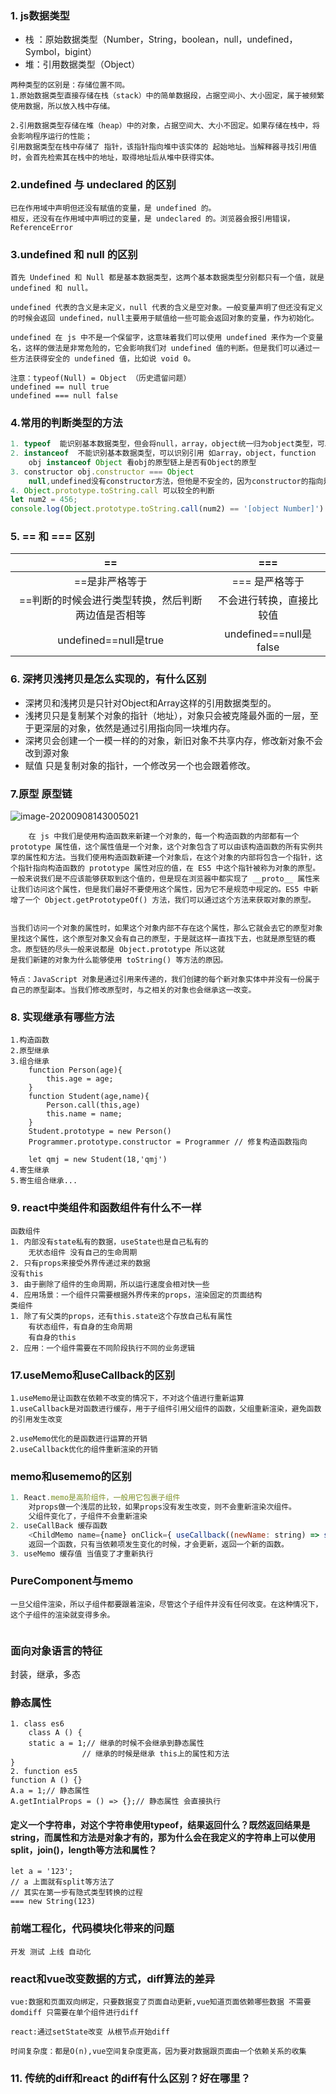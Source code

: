 ### 1. js数据类型

- 栈 ：原始数据类型（Number，String，boolean，null，undefined，Symbol，bigint）
- 堆：引用数据类型（Object）

```
两种类型的区别是：存储位置不同。
1.原始数据类型直接存储在栈（stack）中的简单数据段，占据空间小、大小固定，属于被频繁使用数据，所以放入栈中存储。

2.引用数据类型存储在堆（heap）中的对象，占据空间大、大小不固定。如果存储在栈中，将会影响程序运行的性能；
引用数据类型在栈中存储了 指针，该指针指向堆中该实体的 起始地址。当解释器寻找引用值时，会首先检索其在栈中的地址，取得地址后从堆中获得实体。
```

### 2.undefined 与 undeclared 的区别

``` 
已在作用域中声明但还没有赋值的变量，是 undefined 的。
相反，还没有在作用域中声明过的变量，是 undeclared 的。浏览器会报引用错误，ReferenceError
```

### 3.undefined 和 null 的区别

```
首先 Undefined 和 Null 都是基本数据类型，这两个基本数据类型分别都只有一个值，就是 undefined 和 null。

undefined 代表的含义是未定义，null 代表的含义是空对象。一般变量声明了但还没有定义的时候会返回 undefined，null主要用于赋值给一些可能会返回对象的变量，作为初始化。

undefined 在 js 中不是一个保留字，这意味着我们可以使用 undefined 来作为一个变量名，这样的做法是非常危险的，它会影响我们对 undefined 值的判断。但是我们可以通过一些方法获得安全的 undefined 值，比如说 void 0。

注意：typeof(Null) = Object （历史遗留问题）
undefined == null true
undefined === null false
```

### 4.常用的判断类型的方法

```js
1. typeof  能识别基本数据类型，但会将null，array，object统一归为object类型，可以识别function
2. instanceof  不能识别基本数据类型，可以识别引用 如array，object，function
	obj instanceof Object 看obj的原型链上是否有Object的原型
3. constructor obj.constructor === Object 
	null,undefined没有constructor方法，但他是不安全的，因为constructor的指向是可以被改变的
4. Object.prototype.toString.call 可以较全的判断
let num2 = 456;
console.log(Object.prototype.toString.call(num2) == '[object Number]')  //true
```

### 5. == 和 === 区别

|                         ==                         |           ===            |
| :------------------------------------------------: | :----------------------: |
|                   ==是非严格等于                   |      === 是严格等于      |
| ==判断的时候会进行类型转换，然后判断两边值是否相等 | 不会进行转换，直接比较值 |
|               undefined==null是true                |  undefined==null是false  |

### 6. 深拷贝浅拷贝是怎么实现的，有什么区别

- 深拷贝和浅拷贝是只针对Object和Array这样的引用数据类型的。
- 浅拷贝只是复制某个对象的指针（地址），对象只会被克隆最外面的一层，至于更深层的对象，依然是通过引用指向同一块堆内存。
- 深拷贝会创建一个一模一样的的对象，新旧对象不共享内存，修改新对象不会改到源对象
- 赋值 只是复制对象的指针，一个修改另一个也会跟着修改。

### 7.原型 原型链

![image-20200908143005021](C:\Users\ASUS\AppData\Roaming\Typora\typora-user-images\image-20200908143005021.png)

```
	在 js 中我们是使用构造函数来新建一个对象的，每一个构造函数的内部都有一个 prototype 属性值，这个属性值是一个对象，这个对象包含了可以由该构造函数的所有实例共享的属性和方法。当我们使用构造函数新建一个对象后，在这个对象的内部将包含一个指针，这个指针指向构造函数的 prototype 属性对应的值，在 ES5 中这个指针被称为对象的原型。一般来说我们是不应该能够获取到这个值的，但是现在浏览器中都实现了 __proto__ 属性来让我们访问这个属性，但是我们最好不要使用这个属性，因为它不是规范中规定的。ES5 中新增了一个 Object.getPrototypeOf() 方法，我们可以通过这个方法来获取对象的原型。


当我们访问一个对象的属性时，如果这个对象内部不存在这个属性，那么它就会去它的原型对象里找这个属性，这个原型对象又会有自己的原型，于是就这样一直找下去，也就是原型链的概念。原型链的尽头一般来说都是 Object.prototype 所以这就
是我们新建的对象为什么能够使用 toString() 等方法的原因。

特点：JavaScript 对象是通过引用来传递的，我们创建的每个新对象实体中并没有一份属于自己的原型副本。当我们修改原型时，与之相关的对象也会继承这一改变。
```

### 8. 实现继承有哪些方法

```
1.构造函数
2.原型继承
3.组合继承
	function Person(age){
		this.age = age;
	}
	function Student(age,name){
		Person.call(this,age)
		this.name = name;
	}
	Student.prototype = new Person()
	Programmer.prototype.constructor = Programmer // 修复构造函数指向
	
	let qmj = new Student(18,'qmj')
4.寄生继承
5.寄生组合继承...
```

### 9. react中类组件和函数组件有什么不一样

```
函数组件
1. 内部没有state私有的数据，useState也是自己私有的
	无状态组件 没有自己的生命周期
2. 只有props来接受外界传递过来的数据
没有this
3. 由于删除了组件的生命周期，所以运行速度会相对快一些
4. 应用场景：一个组件只需要根据外界传来的props，渲染固定的页面结构
类组件
1. 除了有父类的props，还有this.state这个存放自己私有属性
	有状态组件，有自身的生命周期
	有自身的this
2. 应用：一个组件需要在不同阶段执行不同的业务逻辑

```
### 17.useMemo和useCallback的区别

```
1.useMemo是让函数在依赖不改变的情况下，不对这个值进行重新运算	
1.useCallback是对函数进行缓存，用于子组件引用父组件的函数，父组重新渲染，避免函数的引用发生改变

2.useMemo优化的是函数进行运算的开销
2.useCallback优化的组件重新渲染的开销
```

### memo和usememo的区别

```js
1. React.memo是高阶组件，一般用它包裹子组件
	对props做一个浅层的比较，如果props没有发生改变，则不会重新渲染次组件。
	父组件变化了，子组件不会重新渲染
2. useCallBack 缓存函数
	<ChildMemo name={name} onClick={ useCallback((newName: string) => setName(newName), []) }/>
	返回一个函数，只有当依赖项发生变化的时候，才会更新，返回一个新的函数。
3. useMemo 缓存值 当值变了才重新执行 
```

### PureComponent与memo

```
一旦父组件渲染，所以子组件都要跟着渲染，尽管这个子组件并没有任何改变。在这种情况下，这个子组件的渲染就变得多余。


```

### 面向对象语言的特征

封装，继承，多态 

### 静态属性

```
1. class es6
	class A () {
	static a = 1;// 继承的时候不会继承到静态属性
				// 继承的时候是继承 this上的属性和方法 
}
2. function es5
function A () {}
A.a = 1;// 静态属性
A.getIntialProps = () => {};// 静态属性 会直接执行 
```

#### 定义一个字符串，对这个字符串使用typeof，结果返回什么？既然返回结果是string，而属性和方法是对象才有的，那为什么会在我定义的字符串上可以使用split，join()，length等方法和属性？

```
let a = '123';
// a 上面就有split等方法了
// 其实在第一步有隐式类型转换的过程
=== new String(123)
```

### 前端工程化，代码模块化带来的问题

```
开发 测试 上线 自动化
```



### react和vue改变数据的方式，diff算法的差异

```
vue:数据和页面双向绑定，只要数据变了页面自动更新,vue知道页面依赖哪些数据 不需要domdiff 只需要在单个组件进行diff

react:通过setState改变 从根节点开始diff

时间复杂度：都是O(n),vue空间复杂度更高，因为要对数据跟页面由一个依赖关系的收集
```







### 11. 传统的diff和react 的diff有什么区别？好在哪里？



